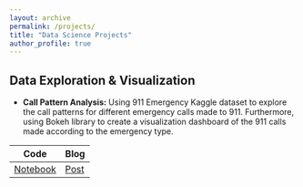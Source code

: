 ```yaml
---
layout: archive
permalink: /projects/
title: "Data Science Projects"
author_profile: true
---
```


## Data Exploration & Visualization 
- **Call Pattern Analysis:** 
Using 911 Emergency Kaggle dataset to explore the call patterns for different emergency calls made to 911. Furthermore, using Bokeh library to create a visualization dashboard of the 911 calls made according to the emergency type.<br> 

Code |Blog | 
--- | --- | 
[Notebook](https://github.com/veena1486/datascience-portfolio/tree/master/CrimeAnalysis)| [Post](https://github.com/veena1486/veena1486.github.io/blob/master/_posts/2019-11-15-911dataviz.md)

